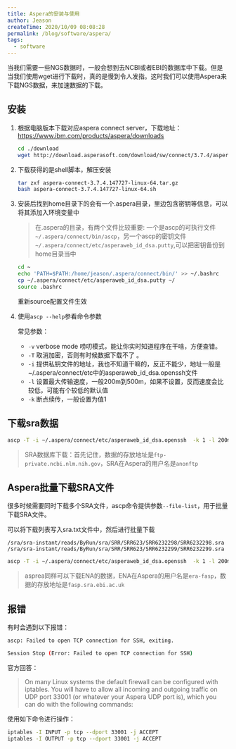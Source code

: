 ```yaml
---
title: Aspera的安装与使用
author: Jeason
createTime: 2020/10/09 08:08:28
permalink: /blog/software/aspera/
tags:
  - software
---
```


当我们需要一些NGS数据时，一般会想到去NCBI或者EBI的数据库中下载。但是当我们使用wget进行下载时，真的是慢到令人发指。这时我们可以使用Aspera来下载NGS数据，来加速数据的下载。  

## 安装  

1. 根据电脑版本下载对应aspera connect server，下载地址：https://www.ibm.com/products/aspera/downloads  

   ```sh
   cd ./download
   wget http://download.asperasoft.com/download/sw/connect/3.7.4/aspera-connect-3.7.4.147727-linux-64.tar.gz
   ```

2. 下载获得的是shell脚本，解压安装  

   ```sh
   tar zxf aspera-connect-3.7.4.147727-linux-64.tar.gz
   bash aspera-connect-3.7.4.147727-linux-64.sh
   ```

3. 安装后找到home目录下的会有一个.aspera目录，里边包含密钥等信息，可以将其添加入环境变量中   

   > 在.aspera的目录，有两个文件比较重要: 一个是ascp的可执行文件`~/.aspera/connect/bin/ascp`，另一个ascp的密钥文件`~/.aspera/connect/etc/asperaweb_id_dsa.putty`,可以把密钥备份到home目录当中

   ```sh
   cd ~
   echo 'PATH=$PATH:/home/jeason/.aspera/connect/bin/' >> ~/.bashrc
   cp ~/.aspera/connect/etc/asperaweb_id_dsa.putty ~/
   source .bashrc
   ```

   重新source配置文件生效  

4. 使用`ascp --help`参看命令参数    

   常见参数：

   + `-v` verbose mode 唠叨模式，能让你实时知道程序在干啥，方便查错。  
   + `-T` 取消加密，否则有时候数据下载不了 。  
   + `-i` 提供私钥文件的地址，我也不知道干嘛的，反正不能少，地址一般是~/.aspera/connect/etc中的asperaweb_id_dsa.openssh文件  
   + `-l` 设置最大传输速度，一般200m到500m，如果不设置，反而速度会比较低，可能有个较低的默认值  
   + `-k` 断点续传，一般设置为值1  

## 下载sra数据  

```sh
ascp -T -i ~/.aspera/connect/etc/asperaweb_id_dsa.openssh  -k 1 -l 200m anonftp@ftp-private.ncbi.nlm.nih.gov:/sra/sra-instant/reads/ByRun/sra/SRR/SRR620/SRR6208854/SRR6208854.sra ./
```

> SRA数据库下载：首先记住，数据的存放地址是`ftp-private.ncbi.nlm.nih.gov`，SRA在Aspera的用户名是`anonftp`  

## Aspera批量下载SRA文件  

很多时候需要同时下载多个SRA文件，ascp命令提供参数`--file-list`，用于批量下载SRA文件。  

可以将下载列表写入sra.txt文件中，然后进行批量下载  

```
/sra/sra-instant/reads/ByRun/sra/SRR/SRR623/SRR6232298/SRR6232298.sra
/sra/sra-instant/reads/ByRun/sra/SRR/SRR623/SRR6232299/SRR6232299.sra
```

```sh
ascp -T -i ~/.aspera/connect/etc/asperaweb_id_dsa.openssh  -k 1 -l 200m --mode recv --host ftp-private.ncbi.nlm.nih.gov --user anonftp --file-list ~/sra.txt ./
```

> asprea同样可以下载ENA的数据，ENA在Aspera的用户名是`era-fasp`，数据的存放地址是`fasp.sra.ebi.ac.uk`  

## 报错  

有时会遇到以下报错：  

```sh
ascp: Failed to open TCP connection for SSH, exiting.

Session Stop (Error: Failed to open TCP connection for SSH)
```

官方回答：  

> On many Linux systems the default firewall can be configured with iptables. You will have to allow all incoming and outgoing traffic on UDP port 33001 (or whatever your Aspera UDP port is), which you can do with the following commands:  

使用如下命令进行操作：  

```sh
iptables -I INPUT -p tcp --dport 33001 -j ACCEPT
iptables -I OUTPUT -p tcp --dport 33001 -j ACCEPT
```

